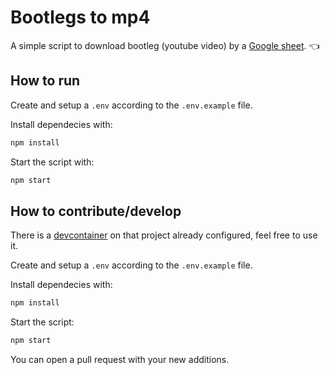 # Bootlegs to mp4

A simple script to download bootleg (youtube video) by a [Google sheet](https://docs.google.com/spreadsheets/d/1pHhsfhiihyAzzSA8pwOimy4feq2_5BSIuLUS3F0NLC8/edit#gid=0). 👈

## How to run

Create and setup a `.env` according to the `.env.example` file.

Install dependecies with:

```sh
npm install
```

Start the script with:

```sh
npm start
```

## How to contribute/develop

There is a [devcontainer](https://code.visualstudio.com/docs/devcontainers/containers) on that project already configured, feel free to use it.

Create and setup a `.env` according to the `.env.example` file.

Install dependecies with:

```sh
npm install
```

Start the script:

```sh
npm start
```

You can open a pull request with your new additions.
